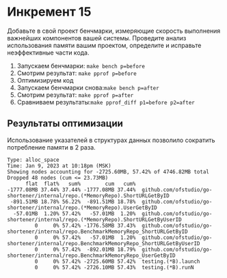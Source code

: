 # Инкремент 15

Добавьте в свой проект бенчмарки, измеряющие скорость выполнения важнейших компонентов вашей системы.
Проведите анализ использования памяти вашим проектом, определите и исправьте неэффективные части кода.


1. Запускаем бенчмарки: `make bench p=before`
2. Смотрим результат: `make pprof p=before`
3. Оптимизируем код
4. Запускаем бенчмарки снова:`make bench p=after`
5. Смотрим результат: `make pprof p=after`
6. Сравниваем результаты:`make pprof_diff p1=before p2=after`

## Результаты оптимизации
Использование указателей в структурах данных позволило сократить потребление памяти в 2 раза.
```
Type: alloc_space
Time: Jan 9, 2023 at 10:18pm (MSK)
Showing nodes accounting for -2725.60MB, 57.42% of 4746.82MB total
Dropped 48 nodes (cum <= 23.73MB)
      flat  flat%   sum%        cum   cum%
-1777.08MB 37.44% 37.44% -1777.08MB 37.44%  github.com/ofstudio/go-shortener/internal/repo.(*MemoryRepo).ShortURLGetByID
 -891.51MB 18.78% 56.22%  -891.51MB 18.78%  github.com/ofstudio/go-shortener/internal/repo.(*MemoryRepo).UserGetByID
  -57.01MB  1.20% 57.42%   -57.01MB  1.20%  github.com/ofstudio/go-shortener/internal/repo.(*MemoryRepo).ShortURLGetByUserID
         0     0% 57.42% -1776.58MB 37.43%  github.com/ofstudio/go-shortener/internal/repo.BenchmarkMemoryRepo_ShortURLGetByID
         0     0% 57.42%   -57.01MB  1.20%  github.com/ofstudio/go-shortener/internal/repo.BenchmarkMemoryRepo_ShortURLGetByUserID
         0     0% 57.42%  -892.01MB 18.79%  github.com/ofstudio/go-shortener/internal/repo.BenchmarkMemoryRepo_UserGetByID
         0     0% 57.42% -2725.60MB 57.42%  testing.(*B).launch
         0     0% 57.42% -2726.10MB 57.43%  testing.(*B).runN
```